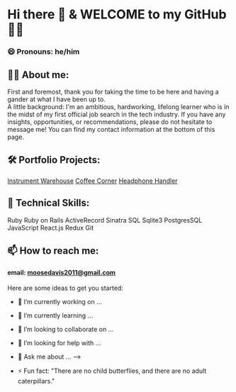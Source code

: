 # Hi there 👋  &  WELCOME to my GitHub 👨‍💻
### 😄 Pronouns: he/him

## 💁‍♂️ About me: 

First and foremost, thank you for taking the time to be here and having a gander at what I have been up to.  
A little background: I'm an ambitious, hardworking, lifelong learner who is in the midst of my first official job search in the tech industry.  If you have any insights, opportunities, or recommendations, please do not hesitate to message me!  You can find my contact information at the bottom of this page.

## 🛠 Portfolio Projects: 
[Instrument Warehouse](https://github.com/doosemavis/instrument_warehouse)
[Coffee Corner](https://github.com/doosemavis/coffee_corner)
[Headphone Handler](https://github.com/doosemavis/headphone_handler)

## 👾 Technical Skills: 
  Ruby
  Ruby on Rails
  ActiveRecord
  Sinatra
  SQL
  Sqlite3
  PostgresSQL
  JavaScript
  React.js
  Redux
  Git

## 📫 How to reach me: 
#### email: moosedavis2011@gmail.com


Here are some ideas to get you started:

- 🔭 I’m currently working on ...
- 🌱 I’m currently learning ...
- 👯 I’m looking to collaborate on ...
- 🤔 I’m looking for help with ...
- 💬 Ask me about ... --> 




- ⚡ Fun fact: "There are no child butterflies, and there are no adult caterpillars." 
